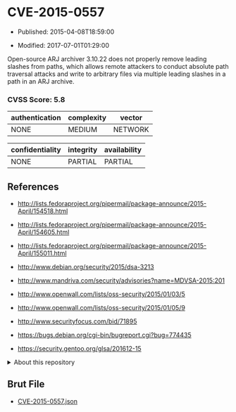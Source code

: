 # CVE-2015-0557

- Published: 2015-04-08T18:59:00

- Modified: 2017-07-01T01:29:00

Open-source ARJ archiver 3.10.22 does not properly remove leading slashes from paths, which allows remote attackers to conduct absolute path traversal attacks and write to arbitrary files via multiple leading slashes in a path in an ARJ archive.

### CVSS Score: **5.8**

| authentication | complexity | vector |
| --- | --- | --- |
| NONE | MEDIUM | NETWORK |

| confidentiality | integrity | availability |
| --- | --- | --- |
| NONE | PARTIAL | PARTIAL |

## References

* http://lists.fedoraproject.org/pipermail/package-announce/2015-April/154518.html

* http://lists.fedoraproject.org/pipermail/package-announce/2015-April/154605.html

* http://lists.fedoraproject.org/pipermail/package-announce/2015-April/155011.html

* http://www.debian.org/security/2015/dsa-3213

* http://www.mandriva.com/security/advisories?name=MDVSA-2015:201

* http://www.openwall.com/lists/oss-security/2015/01/03/5

* http://www.openwall.com/lists/oss-security/2015/01/05/9

* http://www.securityfocus.com/bid/71895

* https://bugs.debian.org/cgi-bin/bugreport.cgi?bug=774435

* https://security.gentoo.org/glsa/201612-15

<details>
<summary>About this repository</summary> 

  This repository is part of the project [Live Hack CVE](https://github.com/Live-Hack-CVE). Main website can be found [www.live-hack.org](https://www.live-hack.org) 
  
  Made by [Sn0wAlice](https://github.com/Sn0wAlice) for the people that care about security and need to have a feed of the latest CVEs. Hope you enjoy it, don't forget to star the repo and follow me on [Twitter](https://twitter.com/Sn0wAlice) and [Github](https://github.com/Sn0wAlice). And that is my [personnal website](https://www.alice-snow.me/)

  - [Home Page](https://github.com/Live-Hack-CVE)
  - [Framework](https://github.com/Live-Hack-CVE/cve-framework)
  - [CVE database](https://github.com/Live-Hack-CVE/full_database)
  - [Changelog](https://github.com/Live-Hack-CVE/Changelog)
</details>

## Brut File

* [CVE-2015-0557.json](https://raw.githubusercontent.com/Live-Hack-CVE/full_database/main/cves/2015/CVE-2015-0557.json)

